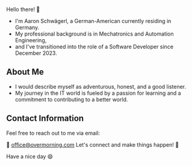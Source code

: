 Hello there! 👋 
* I'm Aaron Schwägerl, a German-American currently residing in Germany. 
* My professional background is in Mechatronics and Automation Engineering,
* and I've transitioned into the role of a Software Developer since December 2023.

## About Me
* I would describe myself as adventurous, honest, and a good listener.
* My journey in the IT world is fueled by a passion for learning and a commitment to contributing to a better world.

## Contact Information
Feel free to reach out to me via email:

📧 office@overmorning.com
Let's connect and make things happen! 🚀

Have a nice day 😄

<!--
**Jeffrey-BER/Jeffrey-BER** is a ✨ _special_ ✨ repository because its `README.md` (this file) appears on your GitHub profile.

Here are some ideas to get you started:

- 🔭 I’m currently working on ...
- 🌱 I’m currently learning ...
- 👯 I’m looking to collaborate on ...
- 🤔 I’m looking for help with ...
- 💬 Ask me about ...
- 📫 How to reach me: ...
- 😄 Pronouns: ...
- ⚡ Fun fact: ...
-->
